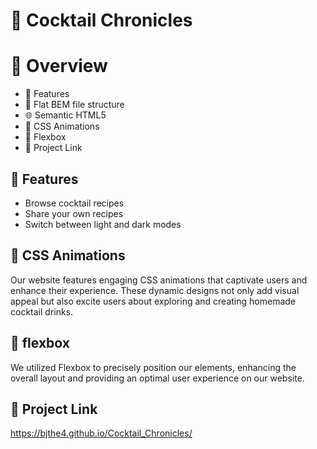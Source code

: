 # 🍹 Cocktail Chronicles

#  📖 Overview

*  🚀 Features 
*  📂 Flat BEM file structure
*  🌐 Semantic HTML5
*  🎨 CSS Animations
*  📐 Flexbox
*  🔗 Project Link

## 🚀 Features

* Browse cocktail recipes
* Share your own recipes
* Switch between light and dark modes

## 🎨 CSS Animations

Our website features engaging CSS animations that captivate users and enhance their experience. These dynamic designs not only add visual appeal but also excite users about exploring and creating homemade cocktail drinks.

## 📐 flexbox

We utilized Flexbox to precisely position our elements, enhancing the overall layout and providing an optimal user experience on our website.

## 🔗 Project Link
https://bjthe4.github.io/Cocktail_Chronicles/
